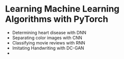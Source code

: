 # Learning Machine Learning Algorithms with PyTorch

* Determining heart disease with DNN
* Separating color images with CNN
* Classifying movie reviews with RNN
* Imitating Handwriting with DC-GAN
* 
